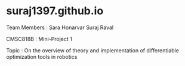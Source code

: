 # suraj1397.github.io
Team Members :
Sara Honarvar
Suraj Raval

CMSC818B : Mini-Project 1

Topic : On the overview of theory and implementation of differentiable optimization tools in robotics

